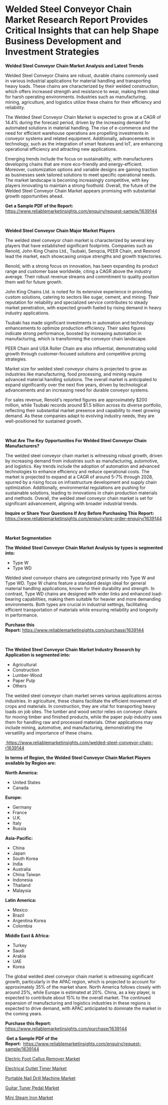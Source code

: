 <p><h1>Welded Steel Conveyor Chain Market Research Report Provides Critical Insights that can help Shape Business Development and Investment Strategies</h1></p><p><strong>Welded Steel Conveyor Chain Market Analysis and Latest Trends</strong></p>
<p><p>Welded Steel Conveyor Chains are robust, durable chains commonly used in various industrial applications for material handling and transporting heavy loads. These chains are characterized by their welded construction, which offers increased strength and resistance to wear, making them ideal for harsh operating environments. Industries such as manufacturing, mining, agriculture, and logistics utilize these chains for their efficiency and reliability.</p><p>The Welded Steel Conveyor Chain Market is expected to grow at a CAGR of 14.4% during the forecast period, driven by the increasing demand for automated solutions in material handling. The rise of e-commerce and the need for efficient warehouse operations are propelling investments in conveyor systems and related equipment. Additionally, advancements in technology, such as the integration of smart features and IoT, are enhancing operational efficiency and attracting new applications.</p><p>Emerging trends include the focus on sustainability, with manufacturers developing chains that are more eco-friendly and energy-efficient. Moreover, customization options and variable designs are gaining traction as businesses seek tailored solutions to meet specific operational needs. The market landscape is becoming increasingly competitive, with key players innovating to maintain a strong foothold. Overall, the future of the Welded Steel Conveyor Chain Market appears promising with substantial growth opportunities ahead.</p></p>
<p><strong>Get a Sample PDF of the Report:&nbsp;</strong> <a href="https://www.reliablemarketinsights.com/enquiry/request-sample/1639144?utm_campaign=1894&utm_medium=2&utm_source=Github&utm_content=ia&utm_term=27122024&utm_id=welded-steel-conveyor-chain">https://www.reliablemarketinsights.com/enquiry/request-sample/1639144</a></p>
<p>&nbsp;</p>
<p><strong>Welded Steel Conveyor Chain Major Market Players</strong></p>
<p><p>The welded steel conveyor chain market is characterized by several key players that have established significant footprints. Companies such as Renold, John King Chains Ltd., Tsubaki, Senqcia, PEER Chain, and Rexnord lead the market, each showcasing unique strengths and growth trajectories. </p><p>Renold, with a strong focus on innovation, has been expanding its product range and customer base worldwide, citing a CAGR above the industry average. Their robust revenue streams and commitment to quality position them well for future growth.</p><p>John King Chains Ltd. is noted for its extensive experience in providing custom solutions, catering to sectors like sugar, cement, and mining. Their reputation for reliability and specialized service contributes to steady market penetration, with expected growth fueled by rising demand in heavy industry applications.</p><p>Tsubaki has made significant investments in automation and technology enhancements to optimize production efficiency. Their sales figures indicate strong performance, boosted by increasing automation in manufacturing, which is transforming the conveyor chain landscape.</p><p>PEER Chain and USA Roller Chain are also influential, demonstrating solid growth through customer-focused solutions and competitive pricing strategies.</p><p>Market size for welded steel conveyor chains is projected to grow as industries like manufacturing, food processing, and mining require advanced material handling solutions. The overall market is anticipated to expand significantly over the next five years, driven by technological advancements and an increasing need for durable conveyor systems.</p><p>For sales revenue, Renold's reported figures are approximately $200 million, while Tsubaki records around $1.5 billion across its diverse portfolio, reflecting their substantial market presence and capability to meet growing demand. As these companies adapt to evolving industry needs, they are well-positioned for sustained growth.</p></p>
<p>&nbsp;</p>
<p><strong>What Are The Key Opportunities For Welded Steel Conveyor Chain Manufacturers?</strong></p>
<p><p>The welded steel conveyor chain market is witnessing robust growth, driven by increasing demand from industries such as manufacturing, automotive, and logistics. Key trends include the adoption of automation and advanced technologies to enhance efficiency and reduce operational costs. The market is projected to expand at a CAGR of around 5-7% through 2028, spurred by a rising focus on infrastructure development and supply chain optimization. Additionally, environmental regulations are pushing for sustainable solutions, leading to innovations in chain production materials and methods. Overall, the welded steel conveyor chain market is set for significant advancement, aligning with broader industrial trends.</p></p>
<p><strong>Inquire or Share Your Questions If Any Before Purchasing This Report:</strong> <a href="https://www.reliablemarketinsights.com/enquiry/pre-order-enquiry/1639144?utm_campaign=1894&utm_medium=2&utm_source=Github&utm_content=ia&utm_term=27122024&utm_id=welded-steel-conveyor-chain">https://www.reliablemarketinsights.com/enquiry/pre-order-enquiry/1639144</a></p>
<p>&nbsp;</p>
<p><strong>Market Segmentation</strong></p>
<p><strong>The Welded Steel Conveyor Chain Market Analysis by types is segmented into:</strong></p>
<p><ul><li>Type W</li><li>Type WD</li></ul></p>
<p><p>Welded steel conveyor chains are categorized primarily into Type W and Type WD. Type W chains feature a standard design ideal for general material handling applications, known for their durability and strength. In contrast, Type WD chains are designed with wider links and enhanced load-bearing capabilities, making them suitable for heavier and more demanding environments. Both types are crucial in industrial settings, facilitating efficient transportation of materials while ensuring reliability and longevity in performance.</p></p>
<p><strong>Purchase this Report:&nbsp;</strong><a href="https://www.reliablemarketinsights.com/purchase/1639144?utm_campaign=1894&utm_medium=2&utm_source=Github&utm_content=ia&utm_term=27122024&utm_id=welded-steel-conveyor-chain">https://www.reliablemarketinsights.com/purchase/1639144</a></p>
<p>&nbsp;</p>
<p><strong>The Welded Steel Conveyor Chain Market Industry Research by Application is segmented into:</strong></p>
<p><ul><li>Agricultural</li><li>Construction</li><li>Lumber-Wood</li><li>Paper Pulp</li><li>Others</li></ul></p>
<p><p>The welded steel conveyor chain market serves various applications across industries. In agriculture, these chains facilitate the efficient movement of crops and materials. In construction, they are vital for transporting heavy loads on job sites. The lumber and wood sector relies on conveyor chains for moving timber and finished products, while the paper pulp industry uses them for handling raw and processed materials. Other applications may include mining, automotive, and manufacturing, demonstrating the versatility and importance of these chains.</p></p>
<p><a href="https://www.reliablemarketinsights.com/welded-steel-conveyor-chain-r1639144?utm_campaign=1894&utm_medium=2&utm_source=Github&utm_content=ia&utm_term=27122024&utm_id=welded-steel-conveyor-chain">&nbsp;https://www.reliablemarketinsights.com/welded-steel-conveyor-chain-r1639144</a></p>
<p><strong>In terms of Region, the Welded Steel Conveyor Chain Market Players available by Region are:</strong></p>
<p>
    <p> <strong> North America: </strong>
        <ul>
            <li>United States</li>
            <li>Canada</li>
        </ul>
        </p> 
    <p> <strong> Europe: </strong>
        <ul>
            <li>Germany</li>
            <li>France</li>
            <li>U.K.</li>
            <li>Italy</li>
            <li>Russia</li>
        </ul>
        </p> 
    <p> <strong> Asia-Pacific: </strong>
        <ul>
            <li>China</li>
            <li>Japan</li>
            <li>South Korea</li>
            <li>India</li>
            <li>Australia</li>
            <li>China Taiwan</li>
            <li>Indonesia</li>
            <li>Thailand</li>
            <li>Malaysia</li>
        </ul>
        </p> 
    <p> <strong> Latin America: </strong>
        <ul>
            <li>Mexico</li>
            <li>Brazil</li>
            <li>Argentina Korea</li>
            <li>Colombia</li>
        </ul>
        </p> 
    <p> <strong> Middle East & Africa: </strong>
        <ul>
            <li>Turkey</li>
            <li>Saudi</li>
            <li>Arabia</li>
            <li>UAE</li>
            <li>Korea</li>
        </ul>
    </p>
    </p>
<p><p>The global welded steel conveyor chain market is witnessing significant growth, particularly in the APAC region, which is projected to account for approximately 35% of the market share. North America follows closely with around 25%, while Europe is estimated at 20%. China, as a key player, is expected to contribute about 15% to the overall market. The continued expansion of manufacturing and logistics industries in these regions is expected to drive demand, with APAC anticipated to dominate the market in the coming years.</p></p>
<p><strong>Purchase this Report: </strong><a href="https://www.reliablemarketinsights.com/purchase/1639144?utm_campaign=1894&utm_medium=2&utm_source=Github&utm_content=ia&utm_term=27122024&utm_id=welded-steel-conveyor-chain">https://www.reliablemarketinsights.com/purchase/1639144</a></p>
<p>&nbsp;<strong>Get a Sample PDF of the Report:&nbsp;&nbsp;</strong><a href="https://www.reliablemarketinsights.com/enquiry/request-sample/1639144?utm_campaign=1894&utm_medium=2&utm_source=Github&utm_content=ia&utm_term=27122024&utm_id=welded-steel-conveyor-chain">https://www.reliablemarketinsights.com/enquiry/request-sample/1639144</a></p>
<p><strong></strong></p>
<p><p><a href="https://www.linkedin.com/pulse/exploring-potential-electric-foot-callus-remover-marketthe-lijtf?utm_campaign=1894&utm_medium=2&utm_source=Github&utm_content=ia&utm_term=27122024&utm_id=welded-steel-conveyor-chain">Electric Foot Callus Remover Market</a></p><p><a href="https://www.linkedin.com/pulse/electrical-outlet-timer-industry-forecast-future-growth-valuation-mugje?utm_campaign=1894&utm_medium=2&utm_source=Github&utm_content=ia&utm_term=27122024&utm_id=welded-steel-conveyor-chain">Electrical Outlet Timer Market</a></p><p><a href="https://www.linkedin.com/pulse/p-factrackr-ho6he?utm_campaign=1894&utm_medium=2&utm_source=Github&utm_content=ia&utm_term=27122024&utm_id=welded-steel-conveyor-chain">Portable Nail Drill Machine Market</a></p><p><a href="https://www.linkedin.com/pulse/evalua-mark-research-ptwwe?utm_campaign=1894&utm_medium=2&utm_source=Github&utm_content=ia&utm_term=27122024&utm_id=welded-steel-conveyor-chain">Guitar Tuner Pedal Market</a></p><p><a href="https://www.linkedin.com/pulse/mini-steam-iron-market-trends-forecast-growth-potential-123-dpclf?utm_campaign=1894&utm_medium=2&utm_source=Github&utm_content=ia&utm_term=27122024&utm_id=welded-steel-conveyor-chain">Mini Steam Iron Market</a></p></p>